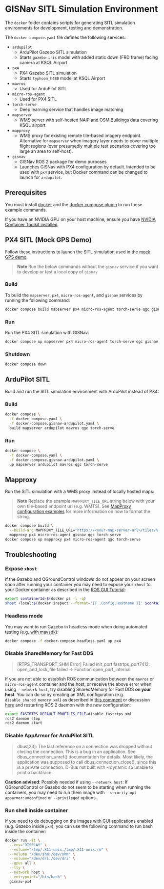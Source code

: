 # GISNav SITL Simulation Environment

The `docker` folder contains scripts for generating SITL simulation environments for development, testing and
demonstration.

The `docker-compose.yaml` file defines the following services:

* `ardupilot`
  * ArduPilot Gazebo SITL simulation
  * Starts `gazebo-iris` model with added static down (FRD frame) facing camera at
    KSQL Airport
* `px4`
  * PX4 Gazebo SITL simulation
  * Starts `typhoon_h480` model at KSQL Airport
* `mavros`
  * Used for ArduPilot SITL
* `micro-ros-agent`
  * Used for PX4 SITL
* `torch-serve`
  * Deep learning service that handles image matching
* `mapserver`
  * WMS server with self-hosted [NAIP][2] and [OSM Buildings][3] data covering KSQL airport
* `mapproxy`
  * WMS proxy for existing remote tile-based imagery endpoint. Alternative for `mapserver` when imagery layer needs to cover multiple flight regions (over presumedly multiple test scenarios covering too large an area to self-host).
* `gisnav`
  * GISNav ROS 2 package for demo purposes
  * Launches GISNav with PX4 configuration by default. Intended to be used with `px4` service, but
    Docker command can be changed to launch for `ardupilot`.

[1]: https://github.com/hmakelin/gisnav
[2]: https://en.wikipedia.org/wiki/National_Agriculture_Imagery_Program
[3]: https://osmbuildings.org/

## Prerequisites
You must install [docker][4] and the [docker compose plugin][5] to run these example commands.

[4]: https://docs.docker.com/engine/install/
[5]: https://docs.docker.com/compose/install/linux/

If you have an NVIDIA GPU on your host machine, ensure you have [NVIDIA Container Toolkit installed][6].

[6]: https://docs.nvidia.com/datacenter/cloud-native/container-toolkit/install-guide.html


## PX4 SITL (Mock GPS Demo)

Follow these instructions to launch the SITL simulation used in the [mock GPS demo][7].

> **Note** Run the below commands without the `gisnav` service if you want to develop or test a local copy of `gisnav`

[7]: https://github.com/hmakelin/gisnav/blob/master/README.md#mock-gps-example

### Build

To build the `mapserver`, `px4`,  `micro-ros-agent`, and `gisnav` services by running the following command:

```bash
docker compose build mapserver px4 micro-ros-agent torch-serve qgc gisnav
```

### Run

Run the PX4 SITL simulation with GISNav:

```bash
docker compose up mapserver px4 micro-ros-agent torch-serve qgc gisnav
```

### Shutdown

```bash
docker compose down
```

## ArduPilot SITL

Build and run the SITL simulation environment with ArduPilot instead of PX4:

### Build
```bash
docker compose \
  -f docker-compose.yaml \
  -f docker-compose.gisnav-ardupilot.yaml \
  build mapserver ardupilot mavros qgc torch-serve
```

### Run
```bash
docker compose \
  -f docker-compose.yaml \
  -f docker-compose.gisnav-ardupilot.yaml \
  up mapserver ardupilot mavros qgc torch-serve
```

## Mapproxy

Run the SITL simulation with a WMS proxy instead of locally hosted maps:

> **Note**
> Replace the example `MAPPROXY_TILE_URL` string below with your own tile-based endpoint url (e.g. WMTS). See
> [MapProxy configuration examples][8] for more information on how to format the string.

[8]: https://mapproxy.org/docs/latest/configuration_examples.html

```bash
docker compose build \
  --build-arg MAPPROXY_TILE_URL="https://<your-map-server-url>/tiles/%(z)s/%(y)s/%(x)s" \
  mapproxy px4 micro-ros-agent gisnav qgc torch-serve
docker compose up mapproxy px4 micro-ros-agent qgc torch-serve
```

## Troubleshooting

### Expose `xhost`

If the Gazebo and QGroundControl windows do not appear on your screen soon after running your container you may need to
expose your ``xhost`` to your Docker container as described in the [ROS GUI Tutorial][9]:

[9]: http://wiki.ros.org/docker/Tutorials/GUI

```bash
export containerId=$(docker ps -l -q)
xhost +local:$(docker inspect --format='{{ .Config.Hostname }}' $containerId)
```

### Headless mode

You may want to run Gazebo in headless mode when doing automated testing ([e.g. with mavsdk][10]):

[10]: https://github.com/hmakelin/gisnav/blob/master/test/sitl/sitl_test_mock_gps_node.py

```bash
docker compose -f docker-compose.headless.yaml up px4
```

### Disable SharedMemory for Fast DDS

> [RTPS_TRANSPORT_SHM Error] Failed init_port fastrtps_port7412: open_and_lock_file failed -> Function
> open_port_internal

If you are not able to establish ROS communication between the `mavros` or `micro-ros-agent` container and the host, or
receive the above error when using `--network host`, try disabling SharedMemory for Fast DDS **on your host**. You can
do so by creating an XML configuration (e.g. `disable_shared_memory.xml`) as described in [this comment][11] or
discussion [here][12] and restarting ROS 2 daemon with the new configuration:

[11]: https://github.com/eProsima/Fast-DDS/issues/1698#issuecomment-778039676
[12]: https://stackoverflow.com/questions/65900201/troubles-communicating-with-ros2-node-in-docker-container

```bash
export FASTRTPS_DEFAULT_PROFILES_FILE=disable_fastrtps.xml
ros2 daemon stop
ros2 daemon start
```

### Disable AppArmor for ArduPilot SITL

> dbus[33]: The last reference on a connection was dropped without closing the connection. This is a bug in an
> application. See dbus_connection_unref() documentation for details. Most likely, the application was supposed to call
> dbus_connection_close(), since this is a private connection. D-Bus not built with -rdynamic so unable to print a
> backtrace

**Caution advised**: Possibly needed if using `--network host`: If QGroundControl or Gazebo do not seem to be starting
when running the containers, you may need to run them image with `--security-opt apparmor:unconfined` or `--privileged`
options.

### Run shell inside container

If you need to do debugging on the images with GUI applications enabled (e.g. Gazebo inside `px4`), you can use the
following command to run bash inside the container:

```bash
docker run -it \
  --env="DISPLAY" \
  --volume="/tmp/.X11-unix:/tmp/.X11-unix:rw" \
  --volume "/dev/shm:/dev/shm" \
  --volume="/dev/dri:/dev/dri" \
  --gpus all \
  --tty \
  --network host \
  --entrypoint="/bin/bash" \
  gisnav-px4
```
